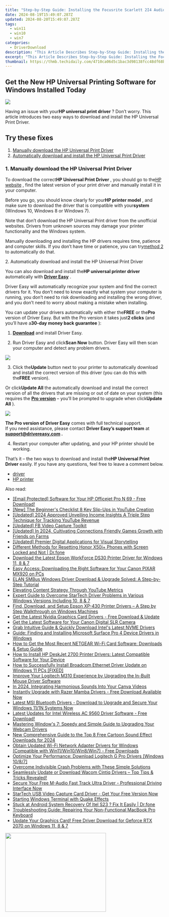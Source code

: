 ```yaml
---
title: "Step-by-Step Guide: Installing the Focusrite Scarlett 2I4 Audio Interface Software on Your Windows PC"
date: 2024-08-19T15:49:07.287Z
updated: 2024-08-20T15:49:07.287Z
tags:
  - win11
  - win10
  - win7
categories:
  - DriverDownload
description: "This Article Describes Step-by-Step Guide: Installing the Focusrite Scarlett 2I4 Audio Interface Software on Your Windows PC"
excerpt: "This Article Describes Step-by-Step Guide: Installing the Focusrite Scarlett 2I4 Audio Interface Software on Your Windows PC"
thumbnail: https://thmb.techidaily.com/4710ca06d5c1bac3d98138fcc48df68b8cda1336ed8306337cb08733704da4ca.jpg
---
```


## Get the New HP Universal Printing Software for Windows Installed Today

![](https://images.drivereasy.com/wp-content/uploads/2018/05/img_5af2754447a63.jpg)

 Having an issue with your**HP universal print driver** ? Don’t worry. This article introduces two easy ways to download and install the HP Universal Print Driver.

## Try these fixes

1. [Manually download the HP Universal Print Driver](https://tools.techidaily.com/drivereasy/download/)
2. [Automatically download and install the HP Universal Print Driver](https://tools.techidaily.com/drivereasy/download/)

### 1\. Manually download the HP Universal Print Driver

 To download the correct**HP Universal Print Driver** , you should go to the[HP website](https://support.hp.com/drivers) , find the latest version of your print driver and manually install it in your computer.

 Before you go, you should know clearly for your**HP printer model** , and make sure to download the driver that is compatible with your**system** (Windows 10, Windows 8 or Windows 7).

 Note that don’t download the HP Universal Print driver from the unofficial websites. Drivers from unknown sources may damage your printer functionality and the Windows system.

 Manually downloading and installing the HP drivers requires time, patience and computer skills. If you don’t have time or patience, you can try[method 2](https://tools.techidaily.com/drivereasy/download/) to automatically do that.

 2\. Automatically download and install the HP Universal Print Driver

 You can also download and install the**HP universal printer driver** automatically with **[Driver Easy](https://tools.techidaily.com/drivereasy/download/)**  .

 Driver Easy will automatically recognize your system and find the correct drivers for it. You don’t need to know exactly what system your computer is running, you don’t need to risk downloading and installing the wrong driver, and you don’t need to worry about making a mistake when installing.

 You can update your drivers automatically with either the**FREE** or the**Pro** version of Driver Easy. But with the Pro version it takes just**2 clicks** (and you’ll have a**30-day money back guarantee** ):

 1) **[Download](https://tools.techidaily.com/drivereasy/download/)**  and install Driver Easy.

 2) Run Driver Easy and click**Scan Now** button. Driver Easy will then scan your computer and detect any problem drivers.

![](https://images.drivereasy.com/wp-content/uploads/2018/05/img_5af11f1d25dbe.png)

 3) Click the**Update** button next to your printer to automatically download and install the correct version of this driver (you can do this with the**FREE** version).

 Or click**Update All** the automatically download and install the correct version of all the drivers that are missing or out of date on your system (this requires the **[Pro version](https://tools.techidaily.com/drivereasy/download/)**  – you’ll be prompted to upgrade when click**Update All** ).

![](https://images.drivereasy.com/wp-content/uploads/2018/05/img_5af11f403b2dc.jpg)

**The Pro version of Driver Easy** comes with full technical support.  
 If you need assistance, please contact **Driver Easy’s support team** at **[support@drivereasy.com](https://tools.techidaily.com/drivereasy/download/) .**

 4) Restart your computer after updating, and your HP printer should be working.

 That’s it – the two ways to download and install the**HP Universal Print Driver** easily. If you have any questions, feel free to leave a comment below.

* [driver](https://tools.techidaily.com/drivereasy/download/)
* [HP printer](https://tools.techidaily.com/drivereasy/download/)

<ins class="adsbygoogle"
     style="display:block"
     data-ad-format="autorelaxed"
     data-ad-client="ca-pub-7571918770474297"
     data-ad-slot="1223367746"></ins>



<ins class="adsbygoogle"
     style="display:block"
     data-ad-client="ca-pub-7571918770474297"
     data-ad-slot="8358498916"
     data-ad-format="auto"
     data-full-width-responsive="true"></ins>

<span class="atpl-alsoreadstyle">Also read:</span>
<div><ul>
<li><a href="https://driver-download.techidaily.com/email-protected-software-for-your-hp-officejet-pro-n-69-free-download/"><u>[Email Protected] Software for Your HP Officejet Pro N 69 - Free Download!</u></a></li>
<li><a href="https://facebook-video-footage.techidaily.com/new-the-beginners-checklist-8-key-slip-ups-in-youtube-creation/"><u>[New] The Beginner's Checklist  8 Key Slip-Ups in YouTube Creation</u></a></li>
<li><a href="https://youtube-sure.techidaily.com/ed-2024-approved-unveiling-income-insights-a-triple-step-technique-for-tracking-youtube-revenue/"><u>[Updated] 2024 Approved  Unveiling Income Insights  A Triple Step Technique for Tracking YouTube Revenue</u></a></li>
<li><a href="https://facebook-videos.techidaily.com/updated-fb-video-capture-toolkit/"><u>[Updated] FB Video Capture Toolkit</u></a></li>
<li><a href="https://screen-recording.techidaily.com/updated-in-2024-cultivating-connections-friendly-games-growth-with-friends-on-farms/"><u>[Updated] In 2024, Cultivating Connections  Friendly Games Growth with Friends on Farms</u></a></li>
<li><a href="https://extra-skills.techidaily.com/updated-premier-digital-applications-for-visual-storytelling/"><u>[Updated] Premier Digital Applications for Visual Storytelling</u></a></li>
<li><a href="https://techidaily.com/different-methods-for-resetting-honor-x50iplus-phones-with-screen-locked-and-not-drfone-by-drfone-reset-android-reset-android/"><u>Different Methods for Resetting Honor X50i+ Phones with Screen Locked and Not | Dr.fone</u></a></li>
<li><a href="https://driver-download.techidaily.com/download-the-latest-epson-workforce-ds30-printer-driver-for-windows-11-8-and-7/"><u>Download the Latest Epson WorkForce DS30 Printer Driver for Windows 11, 8 & 7</u></a></li>
<li><a href="https://driver-download.techidaily.com/easy-access-downloading-the-right-software-for-your-canon-pixar-mx920-on-pcs/"><u>Easy Access: Downloading the Right Software for Your Canon PIXAR MX920 on PCs</u></a></li>
<li><a href="https://driver-download.techidaily.com/elan-smbus-windows-driver-download-and-upgrade-solved-a-step-by-step-tutorial/"><u>ELAN SMBus Windows Driver Download & Upgrade Solved: A Step-by-Step Tutorial</u></a></li>
<li><a href="https://youtube-clips.techidaily.com/elevating-content-strategy-through-youtube-metrics/"><u>Elevating Content Strategy Through YouTube Metrics</u></a></li>
<li><a href="https://driver-download.techidaily.com/expert-guide-to-overcome-startech-driver-problems-in-various-windows-versions-including-10-8-and-7/"><u>Expert Guide to Overcome StarTech Driver Problems in Various Windows Versions Including 10, 8 & 7</u></a></li>
<li><a href="https://driver-download.techidaily.com/find-download-and-setup-epson-xp-430-printer-drivers-a-step-by-step-walkthrough-on-windows-machines/"><u>Find, Download, and Setup Epson XP-430 Printer Drivers – A Step by Step Walkthrough on Windows Machines</u></a></li>
<li><a href="https://driver-download.techidaily.com/get-the-latest-nvidia-graphics-card-drivers-free-download-and-update/"><u>Get the Latest Nvidia Graphics Card Drivers - Free Download & Update</u></a></li>
<li><a href="https://driver-download.techidaily.com/get-the-latest-software-for-your-canon-digital-slr-camera/"><u>Get the Latest Software for Your Canon Digital SLR Camera</u></a></li>
<li><a href="https://driver-download.techidaily.com/grab-intuitive-guide-and-quickly-download-intels-latest-nvme-drivers/"><u>Grab Intuitive Guide & Quickly Download Intel's Latest NVME Drivers</u></a></li>
<li><a href="https://driver-download.techidaily.com/guide-finding-and-installing-microsoft-surface-pro-4-device-drivers-in-windows/"><u>Guide: Finding and Installing Microsoft Surface Pro 4 Device Drivers in Windows</u></a></li>
<li><a href="https://driver-download.techidaily.com/how-to-get-the-most-recent-netgear-wi-fi-card-software-downloads-and-setup-guide/"><u>How to Get the Most Recent NETGEAR Wi-Fi Card Software: Downloads & Setup Guide</u></a></li>
<li><a href="https://driver-download.techidaily.com/how-to-install-hp-deskjet-2700-printer-drivers-latest-compatible-software-for-your-device/"><u>How to Install HP DeskJet 2700 Printer Drivers: Latest Compatible Software for Your Device</u></a></li>
<li><a href="https://driver-download.techidaily.com/how-to-successfully-install-broadcom-ethernet-driver-update-on-windows-11-pcs-fixed/"><u>How to Successfully Install Broadcom Ethernet Driver Update on Windows 11 PCs [FIXED]</u></a></li>
<li><a href="https://driver-download.techidaily.com/improve-your-logitech-m310-experience-by-upgrading-the-in-built-mouse-driver-software/"><u>Improve Your Logitech M310 Experience by Upgrading the In-Built Mouse Driver Software</u></a></li>
<li><a href="https://extra-skills.techidaily.com/in-2024-integrating-harmonious-sounds-into-your-canva-videos/"><u>In 2024, Integrating Harmonious Sounds Into Your Canva Videos</u></a></li>
<li><a href="https://driver-download.techidaily.com/instantly-upgrade-with-razer-mamba-drivers-free-download-available-now/"><u>Instantly Upgrade with Razer Mamba Drivers - Free Download Available Now</u></a></li>
<li><a href="https://driver-download.techidaily.com/1722971880486-latest-msi-bluetooth-drivers-download-to-upgrade-and-secure-your-windows-111n-systems-now/"><u>Latest MSI Bluetooth Drivers - Download to Upgrade and Secure Your Windows 11/1N Systems Now</u></a></li>
<li><a href="https://driver-download.techidaily.com/latest-updates-for-intel-wireless-ac-9560-driver-software-free-download/"><u>Latest Updates for Intel Wireless AC 9560 Driver Software - Free Download!</u></a></li>
<li><a href="https://driver-download.techidaily.com/mastering-windows-7-speedy-and-simple-guide-to-upgrading-your-webcam-drivers/"><u>Mastering Window's 7: Speedy and Simple Guide to Upgrading Your Webcam Drivers</u></a></li>
<li><a href="https://sound-tweaking.techidaily.com/new-comprehensive-guide-to-the-top-8-free-cartoon-sound-effect-downloads-for-2024/"><u>New Comprehensive Guide to the Top 8 Free Cartoon Sound Effect Downloads for 2024</u></a></li>
<li><a href="https://driver-download.techidaily.com/obtain-updated-wi-fi-network-adapter-drivers-for-windows-compatible-with-win11win10win8win7-free-downloads/"><u>Obtain Updated Wi-Fi Network Adapter Drivers for Windows (Compatible with Win11/Win10/Win8/Win7) - Free Downloads</u></a></li>
<li><a href="https://driver-download.techidaily.com/optimize-your-performance-download-logitech-g-pro-drivers-windows-1087/"><u>Optimize Your Performance: Download Logitech G Pro Drivers [Windows 10/8/7]</u></a></li>
<li><a href="https://program-issues.techidaily.com/overcome-indivisible-crash-problems-with-these-simple-solutions/"><u>Overcome Indivisible Crash Problems with These Simple Solutions</u></a></li>
<li><a href="https://driver-download.techidaily.com/1722961241931-seamlessly-update-or-download-wacom-cintiq-drivers-top-tips-and-tricks-revealed/"><u>Seamlessly Update or Download Wacom Cintiq Drivers – Top Tips & Tricks Revealed!</u></a></li>
<li><a href="https://driver-download.techidaily.com/secure-your-free-m-audio-fast-track-ultra-driver-professional-driving-interface-now/"><u>Secure Your Free M-Audio Fast Track Ultra Driver - Professional Driving Interface Now</u></a></li>
<li><a href="https://driver-download.techidaily.com/1722978614372-startech-usb-video-capture-card-driver-get-your-free-version-now/"><u>StarTech USB Video Capture Card Driver - Get Your Free Version Now</u></a></li>
<li><a href="https://windows11.techidaily.com/starting-windows-terminal-with-quake-effects/"><u>Starting Windows Terminal with Quake Effects</u></a></li>
<li><a href="https://fix-guide.techidaily.com/stuck-at-android-system-recovery-of-itel-s23-fix-it-easily-drfone-by-drfone-fix-android-problems-fix-android-problems/"><u>Stuck at Android System Recovery Of Itel S23 ? Fix It Easily | Dr.fone</u></a></li>
<li><a href="https://tech-recovery.techidaily.com/troubleshooting-guide-repairing-your-non-functional-macbook-pro-keyboard/"><u>Troubleshooting Guide: Repairing Your Non-Functional MacBook Pro Keyboard</u></a></li>
<li><a href="https://driver-download.techidaily.com/update-your-graphics-card-free-driver-download-for-geforce-rtx-2070-on-windows-11-8-and-7/"><u>Update Your Graphics Card! Free Driver Download for Geforce RTX 2070 on Windows 11, 8 & 7</u></a></li>
</ul></div>

<!-- affiliate ads begin -->
<a href="https://zonlipartnershipprogram.pxf.io/c/5597632/1821134/17882" target="_top" id="1821134"><img src="//a.impactradius-go.com/display-ad/17882-1821134" border="0" alt="" width="320" height="250"/></a><img height="0" width="0" src="https://imp.pxf.io/i/5597632/1821134/17882" style="position:absolute;visibility:hidden;" border="0" />
<!-- affiliate ads end -->